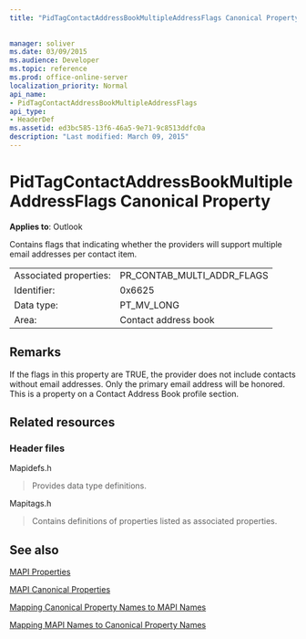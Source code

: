 ```yaml
---
title: "PidTagContactAddressBookMultipleAddressFlags Canonical Property"
 
 
manager: soliver
ms.date: 03/09/2015
ms.audience: Developer
ms.topic: reference
ms.prod: office-online-server
localization_priority: Normal
api_name:
- PidTagContactAddressBookMultipleAddressFlags
api_type:
- HeaderDef
ms.assetid: ed3bc585-13f6-46a5-9e71-9c8513ddfc0a
description: "Last modified: March 09, 2015"
---
```


# PidTagContactAddressBookMultipleAddressFlags Canonical Property

  
  
**Applies to**: Outlook 
  
Contains flags that indicating whether the providers will support multiple email addresses per contact item.
  
|||
|:-----|:-----|
|Associated properties:  <br/> |PR_CONTAB_MULTI_ADDR_FLAGS  <br/> |
|Identifier:  <br/> |0x6625  <br/> |
|Data type:  <br/> |PT_MV_LONG  <br/> |
|Area:  <br/> |Contact address book  <br/> |
   
## Remarks

If the flags in this property are TRUE, the provider does not include contacts without email addresses. Only the primary email address will be honored. This is a property on a Contact Address Book profile section.
  
## Related resources

### Header files

Mapidefs.h
  
> Provides data type definitions.
    
Mapitags.h
  
> Contains definitions of properties listed as associated properties.
    
## See also



[MAPI Properties](mapi-properties.md)
  
[MAPI Canonical Properties](mapi-canonical-properties.md)
  
[Mapping Canonical Property Names to MAPI Names](mapping-canonical-property-names-to-mapi-names.md)
  
[Mapping MAPI Names to Canonical Property Names](mapping-mapi-names-to-canonical-property-names.md)

